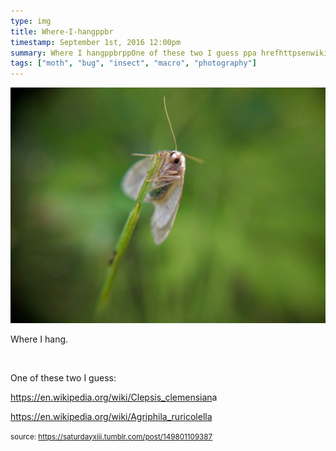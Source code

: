 ```yaml
---
type: img
title: Where-I-hangppbr
timestamp: September 1st, 2016 12:00pm
summary: Where I hangppbrppOne of these two I guess ppa hrefhttpsenwikipediaorgwikiClepsisclemensiana targetblankhttpsen
tags: ["moth", "bug", "insect", "macro", "photography"]
---
```

<img src="../media/149801109387.jpg"/>
                                                                                          <div class="caption"><p>Where I hang.</p><p><br/></p><p>One of these two I guess: </p><p><a href="https://en.wikipedia.org/wiki/Clepsis_clemensiana" target="_blank">https://en.wikipedia.org/wiki/Clepsis_clemensian</a>a </p><p><a href="https://en.wikipedia.org/wiki/Agriphila_ruricolella" target="_blank">https://en.wikipedia.org/wiki/Agriphila_ruricolella</a><br/></p> </div>
                                    
                
                
                
                
                                
<small>source: https://saturdayxiii.tumblr.com/post/149801109387</small>